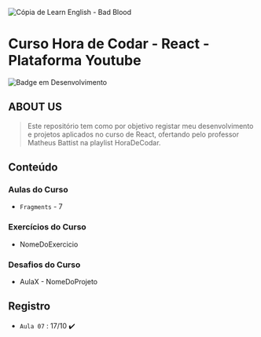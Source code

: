 ![Cópia de Learn English - Bad Blood](https://user-images.githubusercontent.com/100232025/196293177-083ee899-174b-42a6-b14f-7cb0fe9c6251.gif)
# Curso Hora de Codar - React - Plataforma Youtube

![Badge em Desenvolvimento](http://img.shields.io/static/v1?label=STATUS&message=EM%20DESENVOLVIMENTO&color=36DBEC&style=for-the-badge)

## ABOUT US
> Este repositório tem como por objetivo registar meu desenvolvimento e projetos aplicados no curso de React, ofertando pelo professor Matheus Battist na playlist HoraDeCodar.

## Conteúdo 
### Aulas do Curso
- `Fragments` - 7
### Exercícios do Curso
  - NomeDoExercicio
### Desafios do Curso
  - AulaX - NomeDoProjeto
  
## Registro
- `Aula 07` : 17/10 ✔️

